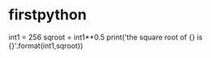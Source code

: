 # firstpython


int1 = 256
sqroot = int1**0.5
print('the square root of {} is {}'.format(int1,sqroot))
